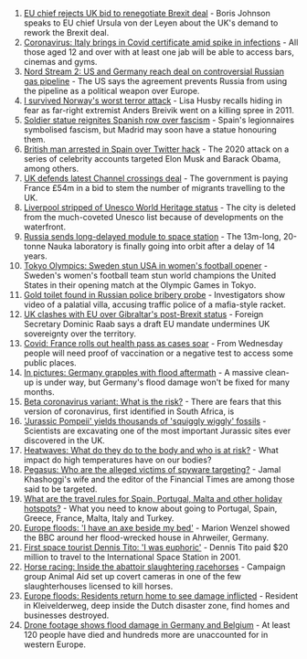 1. [EU chief rejects UK bid to renegotiate Brexit deal](https://www.bbc.co.uk/news/uk-politics-57930799) - Boris Johnson speaks to EU chief Ursula von der Leyen about the UK's demand to rework the Brexit deal.
2. [Coronavirus: Italy brings in Covid certificate amid spike in infections](https://www.bbc.co.uk/news/world-europe-57937722) - All those aged 12 and over with at least one jab will be able to access bars, cinemas and gyms.
3. [Nord Stream 2: US and Germany reach deal on controversial Russian gas pipeline](https://www.bbc.co.uk/news/world-europe-57923655) - The US says the agreement prevents Russia from using the pipeline as a political weapon over Europe.
4. [I survived Norway's worst terror attack](https://www.bbc.co.uk/news/stories-57920682) - Lisa Husby recalls hiding in fear as far-right extremist Anders Breivik went on a killing spree in 2011.
5. [Soldier statue reignites Spanish row over fascism](https://www.bbc.co.uk/news/world-europe-57902023) - Spain's legionnaires symbolised fascism, but Madrid may soon have a statue honouring them.
6. [British man arrested in Spain over Twitter hack](https://www.bbc.co.uk/news/technology-57916521) - The 2020 attack on a series of celebrity accounts targeted Elon Musk and Barack Obama, among others.
7. [UK defends latest Channel crossings deal](https://www.bbc.co.uk/news/uk-57916659) - The government is paying France £54m in a bid to stem the number of migrants travelling to the UK.
8. [Liverpool stripped of Unesco World Heritage status](https://www.bbc.co.uk/news/uk-england-merseyside-57879475) - The city is deleted from the much-coveted Unesco list because of developments on the waterfront.
9. [Russia sends long-delayed module to space station](https://www.bbc.co.uk/news/science-environment-57921439) - The 13m-long, 20-tonne Nauka laboratory is finally going into orbit after a delay of 14 years.
10. [Tokyo Olympics: Sweden stun USA in women's football opener](https://www.bbc.co.uk/sport/olympics/57912250) - Sweden's women's football team stun world champions the United States in their opening match at the Olympic Games in Tokyo.
11. [Gold toilet found in Russian police bribery probe](https://www.bbc.co.uk/news/world-europe-57914270) - Investigators show video of a palatial villa, accusing traffic police of a mafia-style racket.
12. [UK clashes with EU over Gibraltar's post-Brexit status](https://www.bbc.co.uk/news/uk-politics-57908376) - Foreign Secretary Dominic Raab says a draft EU mandate undermines UK sovereignty over the territory.
13. [Covid: France rolls out health pass as cases soar](https://www.bbc.co.uk/news/world-europe-57907678) - From Wednesday people will need proof of vaccination or a negative test to access some public places.
14. [In pictures: Germany grapples with flood aftermath](https://www.bbc.co.uk/news/world-europe-57902024) - A massive clean-up is under way, but Germany's flood damage won't be fixed for many months.
15. [Beta coronavirus variant: What is the risk?](https://www.bbc.co.uk/news/health-55534727) - There are fears that this version of coronavirus, first identified in South Africa, is
16. ['Jurassic Pompeii' yields thousands of 'squiggly wiggly' fossils](https://www.bbc.co.uk/news/science-environment-57853537) - Scientists are excavating one of the most important Jurassic sites ever discovered in the UK.
17. [Heatwaves: What do they do to the body and who is at risk?](https://www.bbc.co.uk/news/health-49112807) - What impact do high temperatures have on our bodies?
18. [Pegasus: Who are the alleged victims of spyware targeting?](https://www.bbc.co.uk/news/world-57891506) - Jamal Khashoggi's wife and the editor of the Financial Times are among those said to be targeted.
19. [What are the travel rules for Spain, Portugal, Malta and other holiday hotspots?](https://www.bbc.co.uk/news/explainers-56997931) - What you need to know about going to Portugal, Spain, Greece, France, Malta, Italy and Turkey.
20. [Europe floods: 'I have an axe beside my bed'](https://www.bbc.co.uk/news/world-europe-57923443) - Marion Wenzel showed the BBC around her flood-wrecked house in Ahrweiler, Germany.
21. [First space tourist Dennis Tito: 'I was euphoric'](https://www.bbc.co.uk/news/business-57891867) - Dennis Tito paid $20 million to travel to the International Space Station in 2001.
22. [Horse racing: Inside the abattoir slaughtering racehorses](https://www.bbc.co.uk/news/uk-57896848) - Campaign group Animal Aid set up covert cameras in one of the few slaughterhouses licensed to kill horses.
23. [Europe floods: Residents return home to see damage inflicted](https://www.bbc.co.uk/news/world-europe-57878577) - Resident in Kleivelderweg, deep inside the Dutch disaster zone, find homes and businesses destroyed.
24. [Drone footage shows flood damage in Germany and Belgium](https://www.bbc.co.uk/news/world-europe-57869617) - At least 120 people have died and hundreds more are unaccounted for in western Europe.
